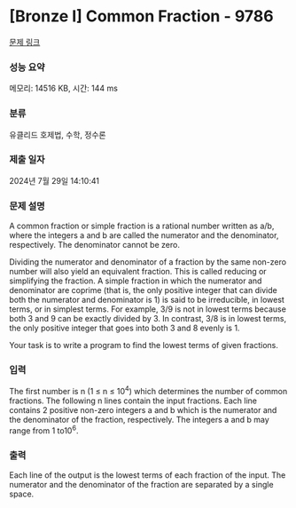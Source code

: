 # [Bronze I] Common Fraction - 9786 

[문제 링크](https://www.acmicpc.net/problem/9786) 

### 성능 요약

메모리: 14516 KB, 시간: 144 ms

### 분류

유클리드 호제법, 수학, 정수론

### 제출 일자

2024년 7월 29일 14:10:41

### 문제 설명

<p>A common fraction or simple fraction is a rational number written as a/b, where the integers a and b are called the numerator and the denominator, respectively. The denominator cannot be zero.</p>

<p>Dividing the numerator and denominator of a fraction by the same non-zero number will also yield an equivalent fraction. This is called reducing or simplifying the fraction. A simple fraction in which the numerator and denominator are coprime (that is, the only positive integer that can divide both the numerator and denominator is 1) is said to be irreducible, in lowest terms, or in simplest terms. For example, 3/9 is not in lowest terms because both 3 and 9 can be exactly divided by 3. In contrast, 3/8 is in lowest terms, the only positive integer that goes into both 3 and 8 evenly is 1.</p>

<p>Your task is to write a program to find the lowest terms of given fractions.</p>

### 입력 

 <p>The first number is n (1 ≤ n ≤ 10<sup>4</sup>) which determines the number of common fractions. The following n lines contain the input fractions. Each line contains 2 positive non-zero integers a and b which is the numerator and the denominator of the fraction, respectively. The integers a and b may range from 1 to10<sup>6</sup>.</p>

### 출력 

 <p>Each line of the output is the lowest terms of each fraction of the input. The numerator and the denominator of the fraction are separated by a single space.</p>

